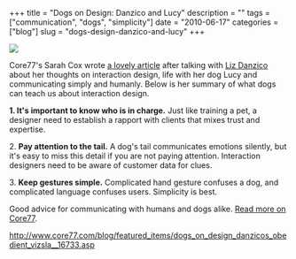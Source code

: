 +++
title = "Dogs on Design: Danzico and Lucy"
description = ""
tags = ["communication", "dogs", "simplicity"]
date = "2010-06-17"
categories = ["blog"]
slug = "dogs-design-danzico-and-lucy"
+++



  <div class="notebook-screenshot"><a href="http://www.core77.com/blog/featured_items/dogs_on_design_danzicos_obedient_vizsla__16733.asp"><img src="http://media.konigi.com/bluga/wt4c1a293c95c99_large.jpg"/></a></div><p>Core77's Sarah Cox wrote <a href="http://www.core77.com/blog/featured_items/dogs_on_design_danzicos_obedient_vizsla__16733.asp">a lovely article</a> after talking with <a href="http://bobulate.com/">Liz Danzico</a> about her thoughts on interaction design, life with her dog Lucy and communicating simply and humanly. Below is her summary of what dogs can teach us about interaction design.</p>

<p><strong>1. It's important to know who is in charge.</strong> Just like training a pet, a designer need to establish a rapport with clients that mixes trust and expertise.</p>

<p>2. <strong>Pay attention to the tail.</strong> A dog's tail communicates emotions silently, but it's easy to miss this detail if you are not paying attention. Interaction designers need to be aware of customer data for clues.</p>

<p>3. <strong>Keep gestures simple.</strong> Complicated hand gesture confuses a dog, and complicated language confuses users. Simplicity is best.</p>

<p>Good advice for communicating with humans and dogs alike. <a href="http://www.core77.com/blog/featured_items/dogs_on_design_danzicos_obedient_vizsla__16733.asp">Read more on Core77</a>.</p>

    
  <a href="http://www.core77.com/blog/featured_items/dogs_on_design_danzicos_obedient_vizsla__16733.asp">http://www.core77.com/blog/featured_items/dogs_on_design_danzicos_obedient_vizsla__16733.asp</a>
